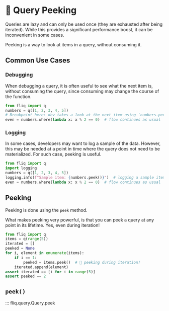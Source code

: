 # 🫣 Query Peeking

Queries are lazy and can only be used once (they are exhausted after being iterated).
While this provides a significant performance boost, it can be inconvenient in some cases.

Peeking is a way to look at items in a query, without consuming it.

## Common Use Cases

### Debugging

When debugging a query, it is often useful to see what the next item is, without
consuming the query, since consuming may change the course of the function.
```python
from fliq import q
numbers = q([1, 2, 3, 4, 5])
# Breakpoint here: dev takes a look at the next item using `numbers.peek()`
even = numbers.where(lambda x: x % 2 == 0)  # flow continues as usual
```

### Logging

In some cases, developers may want to log a sample of the data.
However, this may be needed at a point in time where the query does not need to be materialized.
For such case, peeking is useful.
```python
from fliq import q
import logging
numbers = q([1, 2, 3, 4, 5])
logging.info(f"Sample item: {numbers.peek()}")  # logging a sample item
even = numbers.where(lambda x: x % 2 == 0)  # flow continues as usual
```

## Peeking
Peeking is done using the `peek` method.

What makes peeking very powerful, is that you can peek a query at any point in its lifetime.
Yes, even during iteration!
```python hl_lines="7"
from fliq import q
items = q(range(5))
iterated = []
peeked = None
for i, element in enumerate(items):
    if i == 1:
        peeked = items.peek()  # 🫣 peeking during iteration!
    iterated.append(element)
assert iterated == [i for i in range(5)]
assert peeked == 2
```

## `peek()`
::: fliq.query.Query.peek